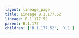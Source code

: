 ```yaml
---
layout: lineage_page
title: Lineage B.1.177.52
lineage: B.1.177.52
parent: B.1.177
children: ['B.1.177.52', 'Y.1']
---
```

